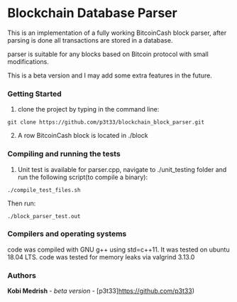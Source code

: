 # Blockchain Database Parser
This is an implementation of a fully working BitcoinCash block parser, after
parsing is done all transactions are stored in a database.

parser is suitable for any blocks based on Bitcoin protocol with small
modifications.

This is a beta version and I may add some extra features in the future.

### Getting Started
1. clone the project by typing in the command line:
  ```
  git clone https://github.com/p3t33/blockchain_block_parser.git
  ```
2. A row BitcoinCash block is located in ./block 

### Compiling and running the tests
1. Unit test is available for parser.cpp, navigate to ./unit_testing folder and
   run the following script(to compile a binary):
```
./compile_test_files.sh
```
Then run:
```
./block_parser_test.out
```

### Compilers and operating systems
code was compiled with GNU g++ using std=c++11. It was tested on ubuntu 18.04 LTS.
code was tested for memory leaks via valgrind 3.13.0

### Authors

**Kobi Medrish** - *beta version* - [p3t33]https://github.com/p3t33)